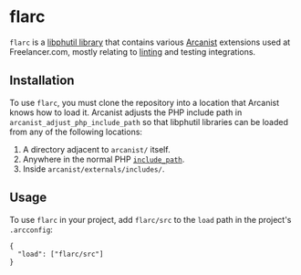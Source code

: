 # flarc

`flarc` is a [libphutil library](https://secure.phabricator.com/book/phabcontrib/article/adding_new_classes/#creating-libraries) that contains various [Arcanist](https://secure.phabricator.com/book/phabricator/article/arcanist/) extensions used at Freelancer.com, mostly relating to [linting](https://secure.phabricator.com/book/phabricator/article/arcanist_extending_lint/) and testing integrations.

## Installation
To use `flarc`, you must clone the repository into a location that Arcanist knows how to load it. Arcanist adjusts the PHP include path in `arcanist_adjust_php_include_path` so that libphutil libraries can be loaded from any of the following locations:

  1. A directory adjacent to `arcanist/` itself.
  2. Anywhere in the normal PHP [`include_path`](https://www.php.net/manual/en/ini.core.php#ini.include-path).
  3. Inside `arcanist/externals/includes/`.

## Usage
To use `flarc` in your project, add `flarc/src` to the `load` path in the project's `.arcconfig`:

```
{
  "load": ["flarc/src"]
}
```
